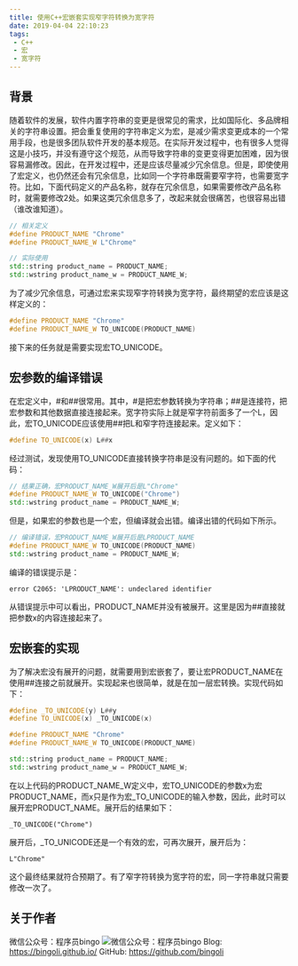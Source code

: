 ```yaml
---
title: 使用C++宏嵌套实现窄字符转换为宽字符
date: 2019-04-04 22:10:23
tags:
 - C++
 - 宏
 - 宽字符
---
```

## 背景
随着软件的发展，软件内置字符串的变更是很常见的需求，比如国际化、多品牌相关的字符串设置。把会重复使用的字符串定义为宏，是减少需求变更成本的一个常用手段，也是很多团队软件开发的基本规范。在实际开发过程中，也有很多人觉得这是小技巧，并没有遵守这个规范，从而导致字符串的变更变得更加困难，因为很容易漏修改。因此，在开发过程中，还是应该尽量减少冗余信息。但是，即使使用了宏定义，也仍然还会有冗余信息，比如同一个字符串既需要窄字符，也需要宽字符。比如，下面代码定义的产品名称，就存在冗余信息，如果需要修改产品名称时，就需要修改2处。如果这类冗余信息多了，改起来就会很痛苦，也很容易出错（谁改谁知道）。
``` C++
// 相关定义
#define PRODUCT_NAME "Chrome"
#define PRODUCT_NAME_W L"Chrome"

// 实际使用
std::string product_name = PRODUCT_NAME;
std::wstring product_name_w = PRODUCT_NAME_W;
```
为了减少冗余信息，可通过宏来实现窄字符转换为宽字符，最终期望的宏应该是这样定义的：
``` C++
#define PRODUCT_NAME "Chrome"
#define PRODUCT_NAME_W TO_UNICODE(PRODUCT_NAME)
```
接下来的任务就是需要实现宏TO_UNICODE。
## 宏参数的编译错误
在宏定义中，#和##很常用。其中，#是把宏参数转换为字符串；##是连接符，把宏参数和其他数据直接连接起来。宽字符实际上就是窄字符前面多了一个L，因此，宏TO_UNICODE应该使用##把L和窄字符连接起来。定义如下：
``` C++
#define TO_UNICODE(x) L##x
```
经过测试，发现使用TO_UNICODE直接转换字符串是没有问题的。如下面的代码：
``` C++
// 结果正确，宏PRODUCT_NAME_W展开后是L"Chrome"
#define PRODUCT_NAME_W TO_UNICODE("Chrome")
std::wstring product_name = PRODUCT_NAME_W;
```
但是，如果宏的参数也是一个宏，但编译就会出错。编译出错的代码如下所示。
``` C++
// 编译错误，宏PRODUCT_NAME_W展开后是LPRODUCT_NAME
#define PRODUCT_NAME_W TO_UNICODE(PRODUCT_NAME)
std::wstring product_name = PRODUCT_NAME_W;
```
编译的错误提示是：
```
error C2065: 'LPRODUCT_NAME': undeclared identifier
```
从错误提示中可以看出，PRODUCT_NAME并没有被展开。这里是因为##直接就把参数x的内容连接起来了。
## 宏嵌套的实现
为了解决宏没有展开的问题，就需要用到宏嵌套了，要让宏PRODUCT_NAME在使用##连接之前就展开。实现起来也很简单，就是在加一层宏转换。实现代码如下：
``` C++
#define _TO_UNICODE(y) L##y
#define TO_UNICODE(x) _TO_UNICODE(x)

#define PRODUCT_NAME "Chrome"
#define PRODUCT_NAME_W TO_UNICODE(PRODUCT_NAME)

std::string product_name = PRODUCT_NAME;
std::wstring product_name_w = PRODUCT_NAME_W;
```
在以上代码的PRODUCT_NAME_W定义中，宏TO_UNICODE的参数x为宏PRODUCT_NAME，而x只是作为宏_TO_UNICODE的输入参数，因此，此时可以展开宏PRODUCT_NAME。展开后的结果如下：
``` 
_TO_UNICODE("Chrome")
```
展开后，_TO_UNICODE还是一个有效的宏，可再次展开，展开后为：
```
L"Chrome"
```
这个最终结果就符合预期了。有了窄字符转换为宽字符的宏，同一字符串就只需要修改一次了。
## 关于作者
微信公众号：程序员bingo
![微信公众号：程序员bingo](https://bingoli.github.io/wechat.jpeg)
Blog: https://bingoli.github.io/
GitHub: https://github.com/bingoli